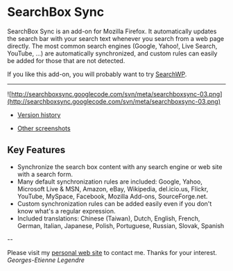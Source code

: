 # SearchBox Sync #

SearchBox Sync is an add-on for Mozilla Firefox. It automatically updates the search bar with your search text whenever you search from a web page directly. The most common search engines (Google, Yahoo!, Live Search, YouTube, ...) are automatically synchronized, and custom rules can easily be added for those that are not detected.

If you like this add-on, you will probably want to try [SearchWP](http://searchwp.googlecode.com).


---


![http://searchboxsync.googlecode.com/svn/meta/searchboxsync-03.png](http://searchboxsync.googlecode.com/svn/meta/searchboxsync-03.png)

  * [Version history](VersionHistory.md)

  * [Other screenshots](Screenshots.md)

## Key Features ##

  * Synchronize the search box content with any search engine or web site with a search form.
  * Many default synchronization rules are included: Google, Yahoo, Microsoft Live & MSN, Amazon, eBay, Wikipedia, del.icio.us, Flickr, YouTube, MySpace, Facebook, Mozilla Add-ons, SourceForge.net.
  * Custom synchronization rules can be added easily even if you don't know what's a regular expression.
  * Included translations: Chinese (Taiwan), Dutch, English, French, German, Italian, Japanese, Polish, Portuguese, Russian, Slovak, Spanish

--

Please visit my [personal web site](http://legege.com) to contact me.
Thanks for your interest.
_Georges-Etienne Legendre_